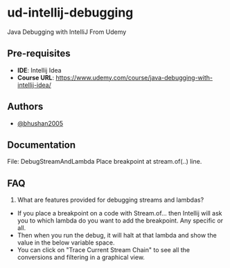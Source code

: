 # ud-intellij-debugging
Java Debugging with IntelliJ From Udemy
## Pre-requisites

- **IDE**: Intellij Idea
- **Course URL**: https://www.udemy.com/course/java-debugging-with-intellij-idea/


## Authors

- [@bhushan2005](https://www.github.com/bhushan2005)


## Documentation

File: DebugStreamAndLambda
Place breakpoint at stream.of(..) line.


## FAQ

1. What are features provided for debugging streams and lambdas?
- If you place a breakpoint on a code with Stream.of... then Intellij will ask you
to which lambda do you want to add the breakpoint. Any specific or all.
- Then when you run the debug, it will halt at that lambda and show the value in the below variable space.
- You can click on "Trace Current Stream Chain" to see all the conversions and filtering in a
graphical view.